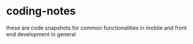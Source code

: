 # coding-notes
these are code snapshots for common functionalities in mobile and front end development in general
